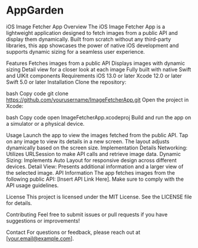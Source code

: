 # AppGarden

iOS Image Fetcher App
Overview
The iOS Image Fetcher App is a lightweight application designed to fetch images from a public API and display them dynamically. Built from scratch without any third-party libraries, this app showcases the power of native iOS development and supports dynamic sizing for a seamless user experience.

Features
Fetches images from a public API
Displays images with dynamic sizing
Detail view for a closer look at each image
Fully built with native Swift and UIKit components
Requirements
iOS 13.0 or later
Xcode 12.0 or later
Swift 5.0 or later
Installation
Clone the repository:

bash
Copy code
git clone https://github.com/yourusername/ImageFetcherApp.git
Open the project in Xcode:

bash
Copy code
open ImageFetcherApp.xcodeproj
Build and run the app on a simulator or a physical device.

Usage
Launch the app to view the images fetched from the public API.
Tap on any image to view its details in a new screen.
The layout adjusts dynamically based on the screen size.
Implementation Details
Networking: Utilizes URLSession to make API calls and retrieve image data.
Dynamic Sizing: Implements Auto Layout for responsive design across different devices.
Detail View: Presents additional information and a larger view of the selected image.
API Information
The app fetches images from the following public API: [Insert API Link Here]. Make sure to comply with the API usage guidelines.

License
This project is licensed under the MIT License. See the LICENSE file for details.

Contributing
Feel free to submit issues or pull requests if you have suggestions or improvements!

Contact
For questions or feedback, please reach out at [your.email@example.com].


